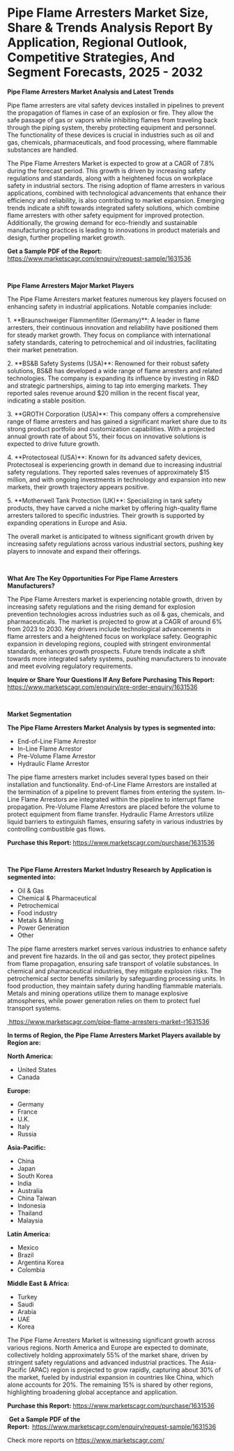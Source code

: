 <p><h1>Pipe Flame Arresters Market Size, Share & Trends Analysis Report By Application, Regional Outlook, Competitive Strategies, And Segment Forecasts, 2025 - 2032</h1></p><p><strong>Pipe Flame Arresters Market Analysis and Latest Trends</strong></p>
<p><p>Pipe flame arresters are vital safety devices installed in pipelines to prevent the propagation of flames in case of an explosion or fire. They allow the safe passage of gas or vapors while inhibiting flames from traveling back through the piping system, thereby protecting equipment and personnel. The functionality of these devices is crucial in industries such as oil and gas, chemicals, pharmaceuticals, and food processing, where flammable substances are handled.</p><p>The Pipe Flame Arresters Market is expected to grow at a CAGR of 7.8% during the forecast period. This growth is driven by increasing safety regulations and standards, along with a heightened focus on workplace safety in industrial sectors. The rising adoption of flame arresters in various applications, combined with technological advancements that enhance their efficiency and reliability, is also contributing to market expansion. Emerging trends indicate a shift towards integrated safety solutions, which combine flame arresters with other safety equipment for improved protection. Additionally, the growing demand for eco-friendly and sustainable manufacturing practices is leading to innovations in product materials and design, further propelling market growth.</p></p>
<p><strong>Get a Sample PDF of the Report:&nbsp;</strong> <a href="https://www.marketscagr.com/enquiry/request-sample/1631536?utm_campaign=3098&utm_medium=2&utm_source=Github&utm_content=ia&utm_term=29032025&utm_id=pipe-flame-arresters">https://www.marketscagr.com/enquiry/request-sample/1631536</a></p>
<p>&nbsp;</p>
<p><strong>Pipe Flame Arresters Major Market Players</strong></p>
<p><p>The Pipe Flame Arresters market features numerous key players focused on enhancing safety in industrial applications. Notable companies include:</p><p>1. **Braunschweiger Flammenfilter (Germany)**: A leader in flame arresters, their continuous innovation and reliability have positioned them for steady market growth. They focus on compliance with international safety standards, catering to petrochemical and oil industries, facilitating their market penetration.</p><p>2. **BS&B Safety Systems (USA)**: Renowned for their robust safety solutions, BS&B has developed a wide range of flame arresters and related technologies. The company is expanding its influence by investing in R&D and strategic partnerships, aiming to tap into emerging markets. They reported sales revenue around $20 million in the recent fiscal year, indicating a stable position.</p><p>3. **GROTH Corporation (USA)**: This company offers a comprehensive range of flame arresters and has gained a significant market share due to its strong product portfolio and customization capabilities. With a projected annual growth rate of about 5%, their focus on innovative solutions is expected to drive future growth.</p><p>4. **Protectoseal (USA)**: Known for its advanced safety devices, Protectoseal is experiencing growth in demand due to increasing industrial safety regulations. They reported sales revenues of approximately $15 million, and with ongoing investments in technology and expansion into new markets, their growth trajectory appears positive.</p><p>5. **Motherwell Tank Protection (UK)**: Specializing in tank safety products, they have carved a niche market by offering high-quality flame arresters tailored to specific industries. Their growth is supported by expanding operations in Europe and Asia.</p><p>The overall market is anticipated to witness significant growth driven by increasing safety regulations across various industrial sectors, pushing key players to innovate and expand their offerings.</p></p>
<p>&nbsp;</p>
<p><strong>What Are The Key Opportunities For Pipe Flame Arresters Manufacturers?</strong></p>
<p><p>The Pipe Flame Arresters market is experiencing notable growth, driven by increasing safety regulations and the rising demand for explosion prevention technologies across industries such as oil & gas, chemicals, and pharmaceuticals. The market is projected to grow at a CAGR of around 6% from 2023 to 2030. Key drivers include technological advancements in flame arresters and a heightened focus on workplace safety. Geographic expansion in developing regions, coupled with stringent environmental standards, enhances growth prospects. Future trends indicate a shift towards more integrated safety systems, pushing manufacturers to innovate and meet evolving regulatory requirements.</p></p>
<p><strong>Inquire or Share Your Questions If Any Before Purchasing This Report:</strong> <a href="https://www.marketscagr.com/enquiry/pre-order-enquiry/1631536?utm_campaign=3098&utm_medium=2&utm_source=Github&utm_content=ia&utm_term=29032025&utm_id=pipe-flame-arresters">https://www.marketscagr.com/enquiry/pre-order-enquiry/1631536</a></p>
<p>&nbsp;</p>
<p><strong>Market Segmentation</strong></p>
<p><strong>The Pipe Flame Arresters Market Analysis by types is segmented into:</strong></p>
<p><ul><li>End-of-Line Flame Arrestor</li><li>In-Line Flame Arrestor</li><li>Pre-Volume Flame Arrestor</li><li>Hydraulic Flame Arrestor</li></ul></p>
<p><p>The pipe flame arresters market includes several types based on their installation and functionality. End-of-Line Flame Arrestors are installed at the termination of a pipeline to prevent flames from entering the system. In-Line Flame Arrestors are integrated within the pipeline to interrupt flame propagation. Pre-Volume Flame Arrestors are placed before the volume to protect equipment from flame transfer. Hydraulic Flame Arrestors utilize liquid barriers to extinguish flames, ensuring safety in various industries by controlling combustible gas flows.</p></p>
<p><strong>Purchase this Report:&nbsp;</strong><a href="https://www.marketscagr.com/purchase/1631536?utm_campaign=3098&utm_medium=2&utm_source=Github&utm_content=ia&utm_term=29032025&utm_id=pipe-flame-arresters">https://www.marketscagr.com/purchase/1631536</a></p>
<p>&nbsp;</p>
<p><strong>The Pipe Flame Arresters Market Industry Research by Application is segmented into:</strong></p>
<p><ul><li>Oil & Gas</li><li>Chemical & Pharmaceutical</li><li>Petrochemical</li><li>Food industry</li><li>Metals & Mining</li><li>Power Generation</li><li>Other</li></ul></p>
<p><p>The pipe flame arresters market serves various industries to enhance safety and prevent fire hazards. In the oil and gas sector, they protect pipelines from flame propagation, ensuring safe transport of volatile substances. In chemical and pharmaceutical industries, they mitigate explosion risks. The petrochemical sector benefits similarly by safeguarding processing units. In food production, they maintain safety during handling flammable materials. Metals and mining operations utilize them to manage explosive atmospheres, while power generation relies on them to protect fuel transport systems.</p></p>
<p><a href="https://www.marketscagr.com/pipe-flame-arresters-market-r1631536?utm_campaign=3098&utm_medium=2&utm_source=Github&utm_content=ia&utm_term=29032025&utm_id=pipe-flame-arresters">&nbsp;https://www.marketscagr.com/pipe-flame-arresters-market-r1631536</a></p>
<p><strong>In terms of Region, the Pipe Flame Arresters Market Players available by Region are:</strong></p>
<p>
    <p> <strong> North America: </strong>
        <ul>
            <li>United States</li>
            <li>Canada</li>
        </ul>
        </p> 
    <p> <strong> Europe: </strong>
        <ul>
            <li>Germany</li>
            <li>France</li>
            <li>U.K.</li>
            <li>Italy</li>
            <li>Russia</li>
        </ul>
        </p> 
    <p> <strong> Asia-Pacific: </strong>
        <ul>
            <li>China</li>
            <li>Japan</li>
            <li>South Korea</li>
            <li>India</li>
            <li>Australia</li>
            <li>China Taiwan</li>
            <li>Indonesia</li>
            <li>Thailand</li>
            <li>Malaysia</li>
        </ul>
        </p> 
    <p> <strong> Latin America: </strong>
        <ul>
            <li>Mexico</li>
            <li>Brazil</li>
            <li>Argentina Korea</li>
            <li>Colombia</li>
        </ul>
        </p> 
    <p> <strong> Middle East & Africa: </strong>
        <ul>
            <li>Turkey</li>
            <li>Saudi</li>
            <li>Arabia</li>
            <li>UAE</li>
            <li>Korea</li>
        </ul>
    </p>
    </p>
<p><p>The Pipe Flame Arresters Market is witnessing significant growth across various regions. North America and Europe are expected to dominate, collectively holding approximately 55% of the market share, driven by stringent safety regulations and advanced industrial practices. The Asia-Pacific (APAC) region is projected to grow rapidly, capturing about 30% of the market, fueled by industrial expansion in countries like China, which alone accounts for 20%. The remaining 15% is shared by other regions, highlighting broadening global acceptance and application.</p></p>
<p><strong>Purchase this Report: </strong><a href="https://www.marketscagr.com/purchase/1631536?utm_campaign=3098&utm_medium=2&utm_source=Github&utm_content=ia&utm_term=29032025&utm_id=pipe-flame-arresters">https://www.marketscagr.com/purchase/1631536</a></p>
<p>&nbsp;<strong>Get a Sample PDF of the Report:&nbsp;&nbsp;</strong><a href="https://www.marketscagr.com/enquiry/request-sample/1631536?utm_campaign=3098&utm_medium=2&utm_source=Github&utm_content=ia&utm_term=29032025&utm_id=pipe-flame-arresters">https://www.marketscagr.com/enquiry/request-sample/1631536</a></p>
<p><strong></strong></p>
<p>Check more reports on <a href="https://www.marketscagr.com/?utm_campaign=3098&utm_medium=2&utm_source=Github&utm_content=ia&utm_term=29032025&utm_id=pipe-flame-arresters">https://www.marketscagr.com/</a></p>
